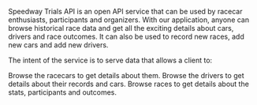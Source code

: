 Speedway Trials API is an open API service that can be used by racecar enthusiasts, participants and organizers. With our application, anyone can browse historical race data and get all the exciting details about cars, drivers and race outcomes. It can also be used to record new races, add new cars and add new drivers.

The intent of the service is to serve data that allows a client to:

Browse the racecars to get details about them.
Browse the drivers to get details about their records and cars.
Browse races to get details about the stats, participants and outcomes.

